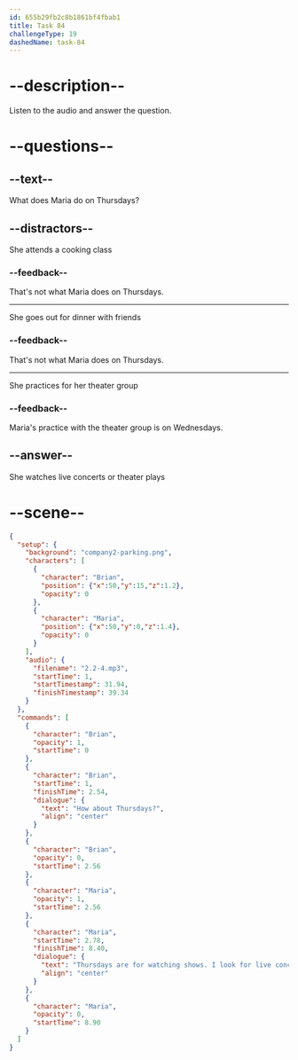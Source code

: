 ```yaml
---
id: 655b29fb2c8b1861bf4fbab1
title: Task 84
challengeType: 19
dashedName: task-84
---
```


<!-- (Audio) Maria: Thursdays are for watching shows. I look for live concerts or theater plays. It's my favorite time to relax. -->

# --description--

Listen to the audio and answer the question.

# --questions--

## --text--

What does Maria do on Thursdays?

## --distractors--

She attends a cooking class

### --feedback--

That's not what Maria does on Thursdays.

---

She goes out for dinner with friends

### --feedback--

That's not what Maria does on Thursdays.

---

She practices for her theater group

### --feedback--

Maria's practice with the theater group is on Wednesdays.

## --answer--

She watches live concerts or theater plays

# --scene--

```json
{
  "setup": {
    "background": "company2-parking.png",
    "characters": [
      {
        "character": "Brian",
        "position": {"x":50,"y":15,"z":1.2},
        "opacity": 0
      },
      {
        "character": "Maria",
        "position": {"x":50,"y":0,"z":1.4},
        "opacity": 0
      }
    ],
    "audio": {
      "filename": "2.2-4.mp3",
      "startTime": 1,
      "startTimestamp": 31.94,
      "finishTimestamp": 39.34
    }
  },
  "commands": [
    {
      "character": "Brian",
      "opacity": 1,
      "startTime": 0
    },
    {
      "character": "Brian",
      "startTime": 1,
      "finishTime": 2.54,
      "dialogue": {
        "text": "How about Thursdays?",
        "align": "center"
      }
    },
    {
      "character": "Brian",
      "opacity": 0,
      "startTime": 2.56
    },
    {
      "character": "Maria",
      "opacity": 1,
      "startTime": 2.56
    },
    {
      "character": "Maria",
      "startTime": 2.78,
      "finishTime": 8.40,
      "dialogue": {
        "text": "Thursdays are for watching shows. I look for live concerts or theater plays. It's my favorite time to relax.",
        "align": "center"
      }
    },
    {
      "character": "Maria",
      "opacity": 0,
      "startTime": 8.90
    }
  ]
}
```

